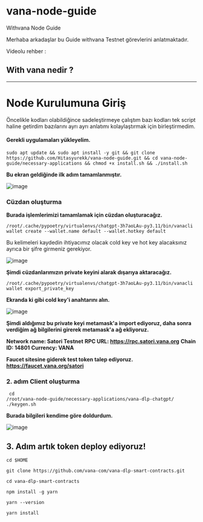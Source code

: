 # vana-node-guide
Withvana Node Guide

Merhaba arkadaşlar bu Guide withvana Testnet görevlerini anlatmaktadır. 

Videolu rehber : 


## With vana nedir ?


------------------------------------------------------------------------------





# Node Kurulumuna Giriş

Öncelikle kodları olabildiğince sadeleştirmeye çalıştım bazı kodları tek script haline getirdim bazılarını ayrı ayrı anlatımı kolaylaştırmak için birleştirmedim.

#### Gerekli uygulamaları yükleyelim.

~~~
sudo apt update && sudo apt install -y git && git clone https://github.com/Hitasyurekk/vana-node-guide.git && cd vana-node-guide/necessary-applications && chmod +x install.sh && ./install.sh
~~~

**Bu ekran geldiğinde ilk adım tamamlanmıştır.**

![image](https://github.com/user-attachments/assets/5167726c-20b7-47be-bb0c-d2875227c395)

### Cüzdan oluşturma

**Burada işlemlerimizi tamamlamak için cüzdan oluşturacağız.**


<code>/root/.cache/pypoetry/virtualenvs/chatgpt-3h7aoLAu-py3.11/bin/vanacli wallet create --wallet.name default --wallet.hotkey default</code>

Bu kelimeleri kaydedin ihtiyacımız olacak cold key ve hot key alacaksınız ayrıca bir şifre girmeniz gerekiyor.

![image](https://github.com/user-attachments/assets/e3170628-8c1d-4ac0-9e1e-77366ec7262e)

**Şimdi cüzdanlarımızın private keyini alarak dışarıya aktaracağız.**

<code>/root/.cache/pypoetry/virtualenvs/chatgpt-3h7aoLAu-py3.11/bin/vanacli wallet export_private_key</code>

**Ekranda ki gibi cold key'i anahtarını alın.**

![image](https://github.com/user-attachments/assets/45f22c1b-bdd8-41c1-935f-a1ca4ef00518)

**Şimdi aldığımız bu private keyi metamask'a import ediyoruz, daha sonra verdiğim ağ bilgilerini girerek metamask'a ağ ekliyoruz.**

**Network name: Satori Testnet**
**RPC URL: https://rpc.satori.vana.org**
**Chain ID: 14801**
**Currency: VANA**

**Faucet sitesine giderek test token talep ediyoruz. https://faucet.vana.org/satori**

### 2. adım Client oluşturma 

<code> cd /root/vana-node-guide/necessary-applications/vana-dlp-chatgpt/
./keygen.sh </code>

**Burada bilgileri kendime göre doldurdum.**

![image](https://github.com/user-attachments/assets/630a4dd8-4628-4685-b04d-e5e02f209c3d)

## 3. Adım artık token deploy ediyoruz!

```
cd $HOME

git clone https://github.com/vana-com/vana-dlp-smart-contracts.git

cd vana-dlp-smart-contracts

npm install -g yarn

yarn --version

yarn install
```

